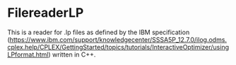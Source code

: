 # FilereaderLP

This is a reader for .lp files as defined by the IBM specification (https://www.ibm.com/support/knowledgecenter/SSSA5P_12.7.0/ilog.odms.cplex.help/CPLEX/GettingStarted/topics/tutorials/InteractiveOptimizer/usingLPformat.html) written in C++.
